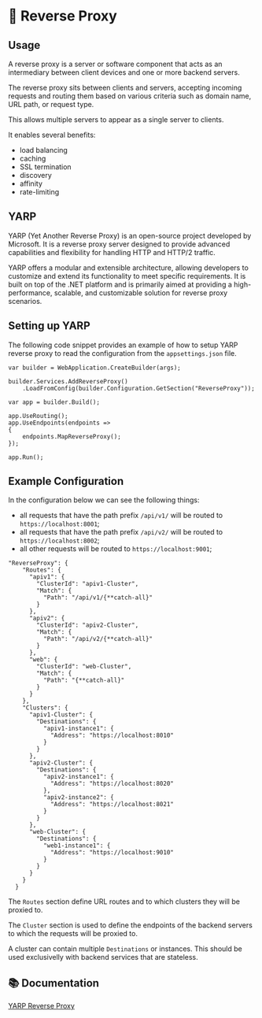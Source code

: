 # :twisted_rightwards_arrows: Reverse Proxy

## Usage

A reverse proxy is a server or software component that acts as an intermediary between client devices and one or more backend servers. 

The reverse proxy sits between clients and servers, accepting incoming requests and routing them based on various criteria such as domain name, URL path, or request type.

This allows multiple servers to appear as a single server to clients.

It enables several benefits:
* load balancing
* caching
* SSL termination
* discovery
* affinity
* rate-limiting

## YARP

YARP (Yet Another Reverse Proxy) is an open-source project developed by Microsoft. It is a reverse proxy server designed to provide advanced capabilities and flexibility for handling HTTP and HTTP/2 traffic.

YARP offers a modular and extensible architecture, allowing developers to customize and extend its functionality to meet specific requirements. It is built on top of the .NET platform and is primarily aimed at providing a high-performance, scalable, and customizable solution for reverse proxy scenarios.

## Setting up YARP

The following code snippet provides an example of how to setup YARP reverse proxy to read the configuration
from the `appsettings.json` file.
```
var builder = WebApplication.CreateBuilder(args);

builder.Services.AddReverseProxy()
    .LoadFromConfig(builder.Configuration.GetSection("ReverseProxy"));

var app = builder.Build();

app.UseRouting();
app.UseEndpoints(endpoints =>
{
    endpoints.MapReverseProxy();
});

app.Run();

```

## Example Configuration

In the configuration below we can see the following things:
* all requests that have the path prefix `/api/v1/` will be routed to `https://localhost:8001`;
* all requests that have the path prefix `/api/v2/` will be routed to `https://localhost:8002`;
* all other requests will be routed to `https://localhost:9001`;
```
"ReverseProxy": {
    "Routes": {
      "apiv1": {
        "ClusterId": "apiv1-Cluster",
        "Match": {
          "Path": "/api/v1/{**catch-all}"
        }
      },
      "apiv2": {
        "ClusterId": "apiv2-Cluster",
        "Match": {
          "Path": "/api/v2/{**catch-all}"
        }
      },
      "web": {
        "ClusterId": "web-Cluster",
        "Match": {
          "Path": "{**catch-all}"
        }
      }
    },
    "Clusters": {
      "apiv1-Cluster": {
        "Destinations": {
          "apiv1-instance1": {
            "Address": "https://localhost:8010"
          }
        }
      },
      "apiv2-Cluster": {
        "Destinations": {
          "apiv2-instance1": {
            "Address": "https://localhost:8020"
          },
          "apiv2-instance2": {
            "Address": "https://localhost:8021"
          }
        }
      },
      "web-Cluster": {
        "Destinations": {
          "web1-instance1": {
            "Address": "https://localhost:9010"
          }
        }
      }
    }
  }
```

The `Routes` section define URL routes and to which clusters they will be proxied to.

The `Cluster` section is used to define the endpoints of the backend servers 
to which the requests will be proxied to. 

A cluster can contain multiple `Destinations` or instances. This should be used exclusivelly with 
backend services that are stateless.


## :books: Documentation

[YARP Reverse Proxy](https://microsoft.github.io/reverse-proxy/)

